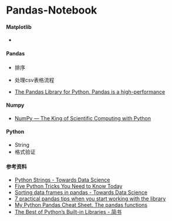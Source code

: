 # Pandas-Notebook
#### Matplotlib

- 





#### Pandas

- 排序

- 处理csv表格流程

- [The Pandas Library for Python. Pandas is a high-performance](https://medium.com/kitepython/pandas-tutorial-da4dd84edd00)





#### Numpy

- [NumPy — The King of Scientific Computing with Python](https://towardsdatascience.com/numpy-the-king-of-scientific-computing-with-python-d1de680b811d)





#### Python

- String
- 格式验证





#### 参考资料

- [Python Strings - Towards Data Science](https://towardsdatascience.com/python-strings-38c3d74c236a)
- [Five Python Tricks You Need to Know Today](https://towardsdatascience.com/five-python-tricks-you-need-to-learn-today-9dbe03c790ab)
- [Sorting data frames in pandas - Towards Data Science](https://towardsdatascience.com/sorting-data-frames-in-pandas-a5a3af6f346a)
- [7 practical pandas tips when you start working with the library](https://towardsdatascience.com/7-practical-pandas-tips-when-you-start-working-with-the-library-e4a9205eb443)
- [My Python Pandas Cheat Sheet. The pandas functions ](https://towardsdatascience.com/my-python-pandas-cheat-sheet-746b11e44368)
- [The Best of Python’s Built-in Libraries - 简书](https://www.jianshu.com/p/4443c5788bd5)


